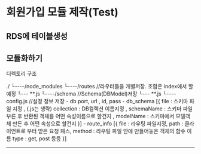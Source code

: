 # 회원가입 모듈 제작(Test)

## RDS에 테이블생성

## 모듈화하기

디렉토리 구조

./
└----/node_modules
└----/routes              //라우터들을 개별저장. 조합은 index에서 할예정
    └--- **.js
└----/schema              //Schema(DBModel)저장
    └--- **.js 
└----config.js           //설정 정보 저장
    - db port, url , id, pass
    - db_schema [{
                file : 스키마 파일 지정 ,               (.js는 생략)
                collection : DB컬렉션 이름지정 ,
                schemaName : 스키마 파일 부른 후 반환된 객체를 어떤 속성이름으로 할건지 ,
                modelName : 스키마에서 모델객체 만든 후 어떤 속성으로 할건지
                }]
    - route_info [{
                file : 라우팅 파일지정,
                path : 클라이언트로 부터 받은 요청 패스,
                method : 라우팅 파일 안에 만들어놓은 객체의 함수 이름
                type : get, post 등등
                }]

<hr/>

